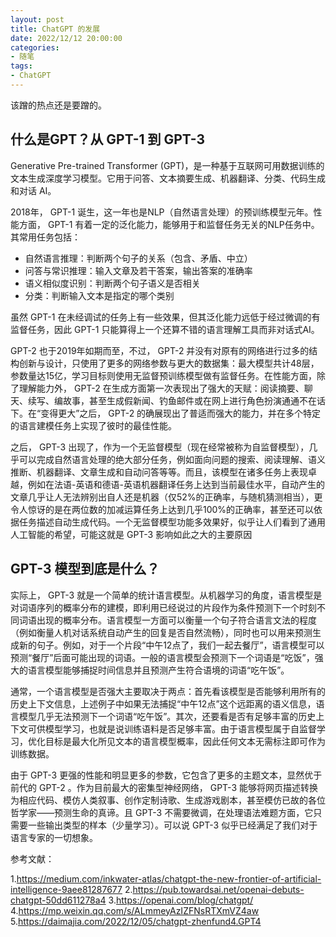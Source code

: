 ```yaml
---
layout: post
title: ChatGPT 的发展
date: 2022/12/12 20:00:00
categories:
- 随笔
tags:
- ChatGPT
---
```


该蹭的热点还是要蹭的。

## 什么是GPT？从 GPT-1 到 GPT-3 

Generative Pre-trained Transformer (GPT)，是一种基于互联网可用数据训练的文本生成深度学习模型。它用于问答、文本摘要生成、机器翻译、分类、代码生成和对话 AI。

2018年， GPT-1 诞生，这一年也是NLP（自然语言处理）的预训练模型元年。性能方面， GPT-1 有着一定的泛化能力，能够用于和监督任务无关的NLP任务中。其常用任务包括：

* 自然语言推理：判断两个句子的关系（包含、矛盾、中立）
* 问答与常识推理：输入文章及若干答案，输出答案的准确率
* 语义相似度识别：判断两个句子语义是否相关
* 分类：判断输入文本是指定的哪个类别

虽然 GPT-1 在未经调试的任务上有一些效果，但其泛化能力远低于经过微调的有监督任务，因此 GPT-1 只能算得上一个还算不错的语言理解工具而非对话式AI。

GPT-2 也于2019年如期而至，不过， GPT-2 并没有对原有的网络进行过多的结构创新与设计，只使用了更多的网络参数与更大的数据集：最大模型共计48层，参数量达15亿，学习目标则使用无监督预训练模型做有监督任务。在性能方面，除了理解能力外， GPT-2 在生成方面第一次表现出了强大的天赋：阅读摘要、聊天、续写、编故事，甚至生成假新闻、钓鱼邮件或在网上进行角色扮演通通不在话下。在“变得更大”之后， GPT-2 的确展现出了普适而强大的能力，并在多个特定的语言建模任务上实现了彼时的最佳性能。

之后， GPT-3 出现了，作为一个无监督模型（现在经常被称为自监督模型），几乎可以完成自然语言处理的绝大部分任务，例如面向问题的搜索、阅读理解、语义推断、机器翻译、文章生成和自动问答等等。而且，该模型在诸多任务上表现卓越，例如在法语-英语和德语-英语机器翻译任务上达到当前最佳水平，自动产生的文章几乎让人无法辨别出自人还是机器（仅52%的正确率，与随机猜测相当），更令人惊讶的是在两位数的加减运算任务上达到几乎100%的正确率，甚至还可以依据任务描述自动生成代码。一个无监督模型功能多效果好，似乎让人们看到了通用人工智能的希望，可能这就是 GPT-3 影响如此之大的主要原因

##  GPT-3 模型到底是什么？

实际上， GPT-3 就是一个简单的统计语言模型。从机器学习的角度，语言模型是对词语序列的概率分布的建模，即利用已经说过的片段作为条件预测下一个时刻不同词语出现的概率分布。语言模型一方面可以衡量一个句子符合语言文法的程度（例如衡量人机对话系统自动产生的回复是否自然流畅），同时也可以用来预测生成新的句子。例如，对于一个片段“中午12点了，我们一起去餐厅”，语言模型可以预测“餐厅”后面可能出现的词语。一般的语言模型会预测下一个词语是“吃饭”，强大的语言模型能够捕捉时间信息并且预测产生符合语境的词语“吃午饭”。

通常，一个语言模型是否强大主要取决于两点：首先看该模型是否能够利用所有的历史上下文信息，上述例子中如果无法捕捉“中午12点”这个远距离的语义信息，语言模型几乎无法预测下一个词语“吃午饭”。其次，还要看是否有足够丰富的历史上下文可供模型学习，也就是说训练语料是否足够丰富。由于语言模型属于自监督学习，优化目标是最大化所见文本的语言模型概率，因此任何文本无需标注即可作为训练数据。

由于 GPT-3 更强的性能和明显更多的参数，它包含了更多的主题文本，显然优于前代的 GPT-2 。作为目前最大的密集型神经网络， GPT-3 能够将网页描述转换为相应代码、模仿人类叙事、创作定制诗歌、生成游戏剧本，甚至模仿已故的各位哲学家——预测生命的真谛。且 GPT-3 不需要微调，在处理语法难题方面，它只需要一些输出类型的样本（少量学习）。可以说 GPT-3 似乎已经满足了我们对于语言专家的一切想象。

参考文献：

1.https://medium.com/inkwater-atlas/chatgpt-the-new-frontier-of-artificial-intelligence-9aee81287677
2.https://pub.towardsai.net/openai-debuts-chatgpt-50dd611278a4
3.https://openai.com/blog/chatgpt/
4.https://mp.weixin.qq.com/s/ALmmeyAzIZFNsRTXmVZ4aw
5.https://daimajia.com/2022/12/05/chatgpt-zhenfund4.GPT4